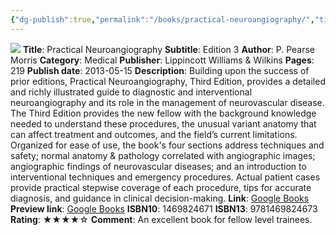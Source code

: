 ```yaml
---
{"dg-publish":true,"permalink":"/books/practical-neuroangiography/","title":"Practical Neuroangiography","tags":["endovascular","DSA"],"created":"2024-02-24T11:06:56.134-08:00","updated":"2024-02-24T11:41:56.669-08:00"}
---
```



![](http://books.google.com/books/content?id=HyMQXPCHWNcC&printsec=frontcover&img=1&zoom=1&edge=curl&source=gbs_api)
**Title**: Practical Neuroangiography
**Subtitle**: Edition 3
**Author**: P. Pearse Morris
**Category**: Medical
**Publisher**: Lippincott Williams & Wilkins
**Pages**: 219
**Publish date**: 2013-05-15
**Description**: Building upon the success of prior editions, Practical Neuroangiography, Third Edition, provides a detailed and richly illustrated guide to diagnostic and interventional neuroangiography and its role in the management of neurovascular disease. The Third Edition provides the new fellow with the background knowledge needed to understand these procedures, the unusual variant anatomy that can affect treatment and outcomes, and the field’s current limitations. Organized for ease of use, the book's four sections address techniques and safety; normal anatomy & pathology correlated with angiographic images; angiographic findings of neurovascular diseases; and an introduction to interventional techniques and emergency procedures. Actual patient cases provide practical stepwise coverage of each procedure, tips for accurate diagnosis, and guidance in clinical decision-making.
**Link**: [Google Books](https://play.google.com/store/books/details?id=HyMQXPCHWNcC)
**Preview link**: [Google Books](http://books.google.com/books?id=HyMQXPCHWNcC&printsec=frontcover&dq=practical+neuroangio&hl=&as_pt=BOOKS&cd=2&source=gbs_api)
**ISBN10**: 1469824671
**ISBN13**: 9781469824673
**Rating**: ★★★★☆
**Comment**: An excellent book for fellow level trainees.
